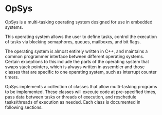 # OpSys
OpSys is a multi-tasking operating system designed for use in embedded systems.

This operating system allows the user to define tasks, control the execution of tasks via blocking semaphores, queues, mailboxes, and bit flags.

The operating system is almost entirely written in C++, and maintains a common programmer interface between different operating systems. Certain exceptions to this include the parts of the operating system that swaps stack pointers, which is always written in assembler and those classes that are specific to one operating system, such as interrupt counter timers.

OpSys implements a collection of classes that allow multi-tasking programs to be implemented. These classes will execute code at pre-specified times, pass data between tasks or threads of execution, and reschedule tasks/threads of execution as needed. Each class is documented in following sections.


